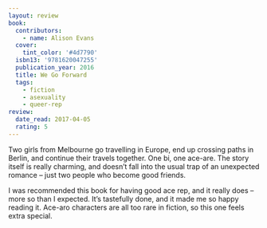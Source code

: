 ```yaml
---
layout: review
book:
  contributors:
    - name: Alison Evans
  cover:
    tint_color: '#4d7790'
  isbn13: '9781620047255'
  publication_year: 2016
  title: We Go Forward
  tags:
    - fiction
    - asexuality
    - queer-rep
review:
  date_read: 2017-04-05
  rating: 5
---
```


Two girls from Melbourne go travelling in Europe, end up crossing paths in Berlin, and continue their travels together. One bi, one ace-are. The story itself is really charming, and doesn’t fall into the usual trap of an unexpected romance – just two people who become good friends.

I was recommended this book for having good ace rep, and it really does – more so than I expected. It’s tastefully done, and it made me so happy reading it. Ace-aro characters are all too rare in fiction, so this one feels extra special.
